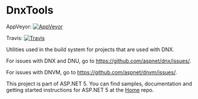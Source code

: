 DnxTools
=======

AppVeyor: [![AppVeyor](https://ci.appveyor.com/api/projects/status/4apmcfsiatwg8s00/branch/master?svg=true)](https://ci.appveyor.com/project/aspnetci/DnxTools/branch/master)

Travis:   [![Travis](https://travis-ci.org/aspnet/DnxTools.svg?branch=master)](https://travis-ci.org/aspnet/DnxTools)

Utilities used in the build system for projects that are used with DNX.

For issues with DNX and DNU, go to https://github.com/aspnet/dnx/issues/.

For issues with DNVM, go to https://github.com/aspnet/dnvm/issues/.

This project is part of ASP.NET 5. You can find samples, documentation and getting started instructions for ASP.NET 5 at the [Home](https://github.com/aspnet/home) repo.

